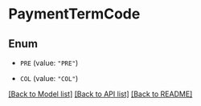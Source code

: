 # PaymentTermCode

## Enum


* `PRE` (value: `"PRE"`)

* `COL` (value: `"COL"`)


[[Back to Model list]](../README.md#documentation-for-models) [[Back to API list]](../README.md#documentation-for-api-endpoints) [[Back to README]](../README.md)


